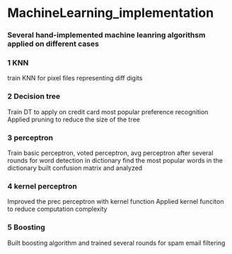 # MachineLearning_implementation
### Several hand-implemented machine leanring algorithsm applied on different cases 

### 1  KNN 
  train KNN for pixel files representing diff digits 
  
### 2 Decision tree
  Train DT to apply on credit card most popular preference recognition
  Applied pruning to reduce the size of the tree

### 3 perceptron  
  Train basic perceptron, voted perceptron, avg perceptron after several rounds for word detection in dictionary
  find the most popular words in the dictionary 
  built confusion matrix and analyzed
  
### 4 kernel perceptron 
  Improved the prec perceptron with kernel function 
  Applied kernel funciton to reduce computation complexity 
  
### 5 Boosting 
  Built boosting algorithm and trained several rounds  for spam email filtering 
  
